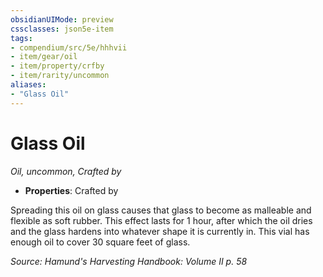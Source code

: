 ```yaml
---
obsidianUIMode: preview
cssclasses: json5e-item
tags:
- compendium/src/5e/hhhvii
- item/gear/oil
- item/property/crfby
- item/rarity/uncommon
aliases: 
- "Glass Oil"
---
```

# Glass Oil
*Oil, uncommon, Crafted by*  

- **Properties**: Crafted by

Spreading this oil on glass causes that glass to become as malleable and flexible as soft rubber. This effect lasts for 1 hour, after which the oil dries and the glass hardens into whatever shape it is currently in. This vial has enough oil to cover 30 square feet of glass.

*Source: Hamund's Harvesting Handbook: Volume II p. 58*